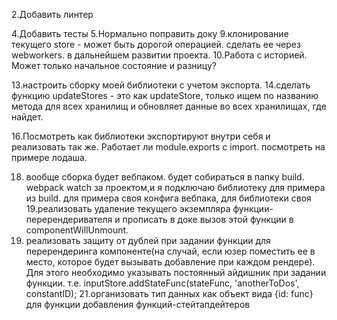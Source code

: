 
2.Добавить линтер  

4.Добавить тесты
5.Нормально поправить доку
9.клонирование текущего store - может быть дорогой операцией. сделать ее через webworkers. в дальнейшем развитии проекта.
10.Работа с историей. Может только начальное состояние и разницу?

13.настроить сборку моей библиотеки с учетом экспорта.
14.сделать функцию updateStores - это как  updateStore, только ищем по названию метода для всех хранилищ и обновляет данные во всех хранилищах, где найдет.

16.Посмотреть как библиотеки экспортируют внутри себя и реализовать так же. Работает ли module.exports с import. посмотреть  на примере лодаша.

18. вообще сборка будет вебпаком. будет собираться в папку build. webpack watch за проектом,и я подключаю библиотеку для примера из build. для примера своя конфига вебпака, для библиотеки своя
19.реализовать удаление текущего экземпляра функции-перерендеривателя и прописать в доке вызов этой функции в componentWillUnmount.
20. реализовать защиту от дублей при задании функции для перерендеринга компоненте(на случай, если юзер поместить ее в место, которое будет вызывать добавление при каждом рендере). Для этого необходимо указывать постоянный айдишник при задании функции. т.е. inputStore.addStateFunc(stateFunc, 'anotherToDos', constantID);
21.организовать тип данных как объект вида {id: func} для функции добавления функций-стейтапдейтеров

